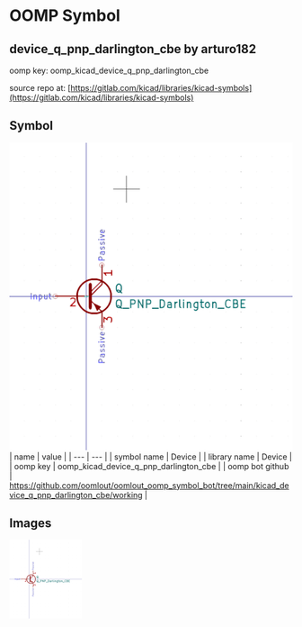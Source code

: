 # OOMP Symbol  
## device_q_pnp_darlington_cbe  by arturo182  
  
oomp key: oomp_kicad_device_q_pnp_darlington_cbe  
  
source repo at: [https://gitlab.com/kicad/libraries/kicad-symbols](https://gitlab.com/kicad/libraries/kicad-symbols)  
## Symbol  
  
[![working.png](working_600.png)](working.png)  
| name | value | 
| --- | --- | 
| symbol name | Device | 
| library name | Device | 
| oomp key | oomp_kicad_device_q_pnp_darlington_cbe | 
| oomp bot github | https://github.com/oomlout/oomlout_oomp_symbol_bot/tree/main/kicad_device_q_pnp_darlington_cbe/working | 
## Images  
  
[![working.png](working_140.png)](working.png)  
